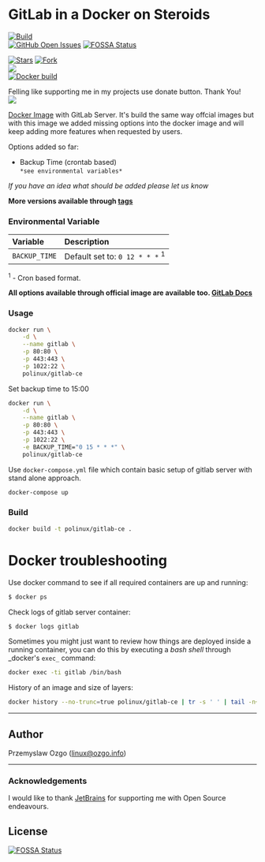 # GitLab in a Docker on Steroids
[![Build](https://github.com/pozgo/docker-gitlab-ce/workflows/Build%20&%20Test%20GitLab/badge.svg)](https://github.com/pozgo/docker-gitlab-ce/actions)  
[![GitHub Open Issues](https://img.shields.io/github/issues/pozgo/docker-gitlab-ce.svg)](https://github.com/pozgo/docker-gitlab-ce/issues) [![FOSSA Status](https://app.fossa.io/api/projects/git%2Bgithub.com%2Fpozgo%2Fdocker-gitlab-ce.svg?type=shield)](https://app.fossa.io/projects/git%2Bgithub.com%2Fpozgo%2Fdocker-gitlab-ce?ref=badge_shield)

[![Stars](https://img.shields.io/github/stars/pozgo/docker-gitlab-ce.svg?style=social&label=Stars)]()
[![Fork](https://img.shields.io/github/forks/pozgo/docker-gitlab-ce.svg?style=social&label=Fork)]()  
[![](https://img.shields.io/github/release/pozgo/docker-gitlab-ce.svg)](http://microbadger.com/images/polinux/gitlab-ce)  
[![Docker build](https://dockeri.co/image/polinux/gitlab-ce)](https://hub.docker.com/r/polinux/gitlab-ce/)

Felling like supporting me in my projects use donate button. Thank You!  
[![](https://img.shields.io/badge/donate-PayPal-blue.svg)](https://www.paypal.me/POzgo)

[Docker Image](https://registry.hub.docker.com/u/polinux/gitlab-ce/) with GitLab Server.
It's build the same way offcial images but with this image we added missing options into the docker image and will keep adding more features when requested by users.

Options added so far:  
- Backup Time (crontab based)  
  `*see environmental variables*`

*If you have an idea what should be added please let us know*

**More versions available through [tags](https://hub.docker.com/r/polinux/gitlab-ce/tags/)**

### Environmental Variable

|Variable|Description|
|:--|:--|
|`BACKUP_TIME`|Default set to: `0 12 * * *` <sup>1</sup>|

<sup>1</sup> - Cron based format.  


**All options available through official image are available too. [GitLab Docs](https://docs.gitlab.com/omnibus/docker/)**

### Usage

```bash
docker run \
    -d \
    --name gitlab \
    -p 80:80 \
    -p 443:443 \
    -p 1022:22 \
    polinux/gitlab-ce
```

Set backup time to 15:00
```bash
docker run \
    -d \
    --name gitlab \
    -p 80:80 \
    -p 443:443 \
    -p 1022:22 \
    -e BACKUP_TIME="0 15 * * *" \
    polinux/gitlab-ce
```

Use `docker-compose.yml` file which contain basic setup of gitlab server with stand alone approach.

```bash
docker-compose up
```

### Build

```bash
docker build -t polinux/gitlab-ce .
```

Docker troubleshooting
======================

Use docker command to see if all required containers are up and running:

```bash
$ docker ps
```

Check logs of gitlab server container:

```bash
$ docker logs gitlab
```

Sometimes you might just want to review how things are deployed inside a running container, you can do this by executing a _bash shell_ through _docker's `exec_` command:

```bash
docker exec -ti gitlab /bin/bash
```

History of an image and size of layers:

```bash
docker history --no-trunc=true polinux/gitlab-ce | tr -s ' ' | tail -n+2 | awk -F " ago " '{print $2}'
```

---

## Author
Przemyslaw Ozgo (<linux@ozgo.info>)

---

### Acknowledgements
I would like to thank [JetBrains](https://www.jetbrains.com/) for supporting me with Open Source endeavours.

## License
[![FOSSA Status](https://app.fossa.io/api/projects/git%2Bgithub.com%2Fpozgo%2Fdocker-gitlab-ce.svg?type=large)](https://app.fossa.io/projects/git%2Bgithub.com%2Fpozgo%2Fdocker-gitlab-ce?ref=badge_large)
